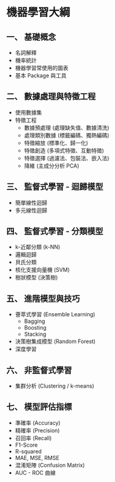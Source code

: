 # 機器學習大綱

## 一、 基礎概念
- 名詞解釋
- 機率統計
- 機器學習常使用的圖表
- 基本 Package 與工具

## 二、 數據處理與特徵工程
- 使用數據集
- 特徵工程
    - 數據預處理 (處理缺失值、數據清洗)
    - 處理類別數據 (標籤編碼、獨熱編碼)
    - 特徵縮放 (標準化、歸一化)
    - 特徵創造 (多項式特徵、互動特徵)
    - 特徵選擇 (過濾法、包裝法、嵌入法)
    - 降維 (主成分分析 PCA)

## 三、 監督式學習 - 迴歸模型
- 簡單線性迴歸
- 多元線性迴歸

## 四、 監督式學習 - 分類模型
- k-近鄰分類 (k-NN)
- 邏輯迴歸
- 貝氏分類
- 核化支援向量機 (SVM)
- 樹狀模型 (決策樹)

## 五、 進階模型與技巧
- 薈萃式學習 (Ensemble Learning)
    - Bagging
    - Boosting
    - Stacking
- 決策樹集成模型 (Random Forest)
- 深度學習

## 六、 非監督式學習
- 集群分析 (Clustering / k-means)

## 七、 模型評估指標
- 準確率 (Accuracy)
- 精確率 (Precision)
- 召回率 (Recall)
- F1-Score
- R-squared
- MAE, MSE, RMSE
- 混淆矩陣 (Confusion Matrix)
- AUC - ROC 曲線

